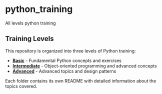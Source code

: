 # python_training
All levels python training

## Training Levels

This repository is organized into three levels of Python training:

- **[Basic](./Basic/)** - Fundamental Python concepts and exercises
- **[Intermediate](./Intermediate/)** - Object-oriented programming and advanced concepts
- **[Advanced](./Advanced/)** - Advanced topics and design patterns

Each folder contains its own README with detailed information about the topics covered.
